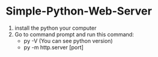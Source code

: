 # Simple-Python-Web-Server
1) install the python your computer
2) Go to command prompt and run this command:
     - py -V (You can see python version)
     - py -m http.server [port]
